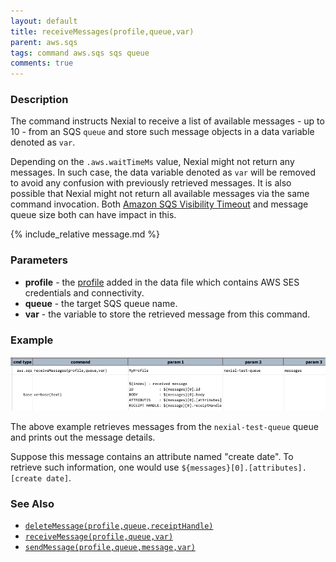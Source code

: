 ```yaml
---
layout: default
title: receiveMessages(profile,queue,var)
parent: aws.sqs
tags: command aws.sqs sqs queue
comments: true
---
```



### Description
The command instructs Nexial to receive a list of available messages - up to 10 - from an SQS `queue` and store such 
message objects in a data variable denoted as `var`.

Depending on the `.aws.waitTimeMs` value, Nexial might not return any messages. In such case, the data variable denoted
as `var` will be removed to avoid any confusion with previously retrieved messages. It is also possible that Nexial
might not return all available messages via the same command invocation. Both 
<a href="https://docs.aws.amazon.com/AWSSimpleQueueService/latest/SQSDeveloperGuide/sqs-visibility-timeout.html" 
class="external-link" target="_nexial_external">Amazon SQS Visibility Timeout</a> and message queue size both can have
impact in this.

{% include_relative message.md %}


### Parameters
- **profile** - the [profile](index#connection-setup) added in the data file which contains AWS SES credentials and 
  connectivity.
- **queue** - the target SQS queue name. 
- **var** - the variable to store the retrieved message from this command.


### Example
![](image/aws.sqs_03.png)

The above example retrieves messages from the `nexial-test-queue` queue and prints out the message details.

Suppose this message contains an attribute named "create date". To retrieve such information, one would use 
`${messages}[0].[attributes].[create date]`.


### See Also
- [`deleteMessage(profile,queue,receiptHandle)`](deleteMessage(profile,queue,receiptHandle))
- [`receiveMessage(profile,queue,var)`](receiveMessage(profile,queue,var))
- [`sendMessage(profile,queue,message,var)`](sendMessage(profile,queue,message,var))

